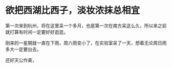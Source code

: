# 欲把西湖比西子，淡妆浓抹总相宜

第一次来到杭州，将在这里呆一个多月，也是第一次在南方呆这么久，所以来之前就打算有时间一定要好好逛逛。

刚来的一星期就一直在下雨，周六雨变小了，在实验室呆了一天，想着无论周日雨多大一定要出去。

还好天公作美，

